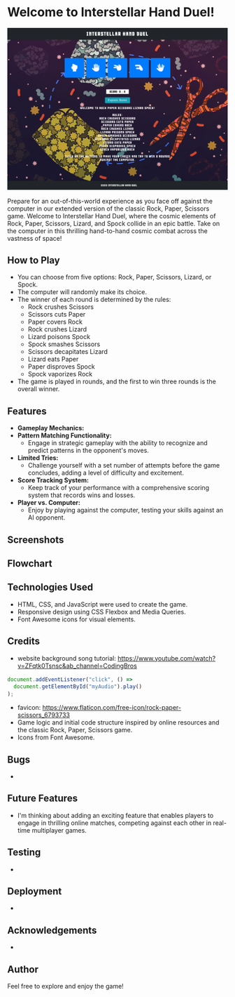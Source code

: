 # Welcome to Interstellar Hand Duel!

![Website](assets/images/Website-screenshot.png)

Prepare for an out-of-this-world experience as you face off against the computer in our extended version of the classic Rock, Paper, Scissors game. Welcome to Interstellar Hand Duel, where the cosmic elements of Rock, Paper, Scissors, Lizard, and Spock collide in an epic battle. Take on the computer in this thrilling hand-to-hand cosmic combat across the vastness of space!

## How to Play

- You can choose from five options: Rock, Paper, Scissors, Lizard, or Spock.
- The computer will randomly make its choice.
- The winner of each round is determined by the rules:
  - Rock crushes Scissors
  - Scissors cuts Paper
  - Paper covers Rock
  - Rock crushes Lizard
  - Lizard poisons Spock
  - Spock smashes Scissors
  - Scissors decapitates Lizard
  - Lizard eats Paper
  - Paper disproves Spock
  - Spock vaporizes Rock
- The game is played in rounds, and the first to win three rounds is the overall winner.

## Features

- **Gameplay Mechanics:**
- **Pattern Matching Functionality:**
  - Engage in strategic gameplay with the ability to recognize and predict patterns in the opponent's moves.
- **Limited Tries:**
  - Challenge yourself with a set number of attempts before the game concludes, adding a level of difficulty and excitement.
- **Score Tracking System:**
  - Keep track of your performance with a comprehensive scoring system that records wins and losses.
- **Player vs. Computer:**
  - Enjoy by playing against the computer, testing your skills against an AI opponent.

## Screenshots

## Flowchart

## Technologies Used

- HTML, CSS, and JavaScript were used to create the game.
- Responsive design using CSS Flexbox and Media Queries.
- Font Awesome icons for visual elements.

## Credits

- website background song tutorial: https://www.youtube.com/watch?v=ZFqtk0Tsnsc&ab_channel=CodingBros

```js
document.addEventListener("click", () =>
  document.getElementById("myAudio").play()
);
```

- favicon: https://www.flaticon.com/free-icon/rock-paper-scissors_6793733
- Game logic and initial code structure inspired by online resources and the classic Rock, Paper, Scissors game.
- Icons from Font Awesome.

## Bugs

-

## Future Features

- I'm thinking about adding an exciting feature that enables players to engage in thrilling online matches, competing against each other in real-time multiplayer games.

## Testing

-

## Deployment

-

## Acknowledgements

-

## Author

Feel free to explore and enjoy the game!
